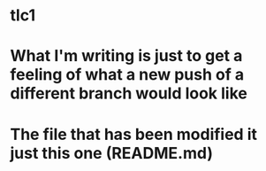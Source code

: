 # tlc1

# What I'm writing is just to get a feeling of what a new push of a different branch would look like
# The file that has been modified it just this one (README.md)
